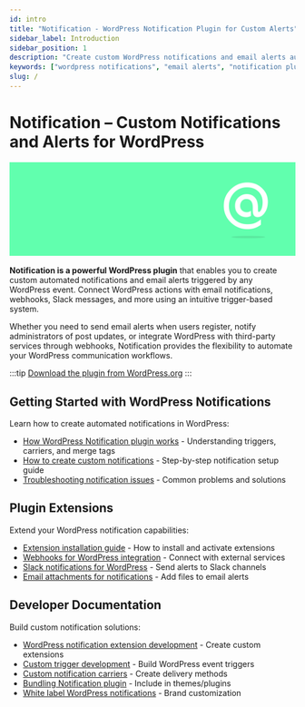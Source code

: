 ```yaml
---
id: intro
title: "Notification - WordPress Notification Plugin for Custom Alerts"
sidebar_label: Introduction
sidebar_position: 1
description: "Create custom WordPress notifications and email alerts automatically. Connect WordPress events with triggers, carriers, and merge tags for automated notifications and integrations."
keywords: ["wordpress notifications", "email alerts", "notification plugin", "automated notifications", "wordpress automation", "email triggers", "webhook notifications", "custom notifications"]
slug: /
---
```


# Notification – Custom Notifications and Alerts for WordPress

![WordPress Notification plugin logo for automated email alerts and custom notifications](../assets/notification-wordpress-plugin-logo.png)

**Notification is a powerful WordPress plugin** that enables you to create custom automated notifications and email alerts triggered by any WordPress event. Connect WordPress actions with email notifications, webhooks, Slack messages, and more using an intuitive trigger-based system.

Whether you need to send email alerts when users register, notify administrators of post updates, or integrate WordPress with third-party services through webhooks, Notification provides the flexibility to automate your WordPress communication workflows.

:::tip
[Download the plugin from WordPress.org](https://wordpress.org/plugins/notification/)
:::

## Getting Started with WordPress Notifications

Learn how to create automated notifications in WordPress:

- [How WordPress Notification plugin works](./user-guide/how-notification-plugin-works) - Understanding triggers, carriers, and merge tags
- [How to create custom notifications](./user-guide/how-to-create-notifications) - Step-by-step notification setup guide
- [Troubleshooting notification issues](./user-guide/troubleshooting) - Common problems and solutions

## Plugin Extensions

Extend your WordPress notification capabilities:

- [Extension installation guide](./extensions/installation) - How to install and activate extensions
- [Webhooks for WordPress integration](./extensions/webhooks) - Connect with external services
- [Slack notifications for WordPress](./extensions/slack) - Send alerts to Slack channels
- [Email attachments for notifications](./extensions/email-attachments) - Add files to email alerts

## Developer Documentation

Build custom notification solutions:

- [WordPress notification extension development](./developer/general/extension-possibilities) - Create custom extensions
- [Custom trigger development](./developer/triggers/custom-trigger) - Build WordPress event triggers
- [Custom notification carriers](./developer/carriers/custom-carrier) - Create delivery methods
- [Bundling Notification plugin](./developer/general/bundling) - Include in themes/plugins
- [White label WordPress notifications](./developer/general/white-label-mode) - Brand customization